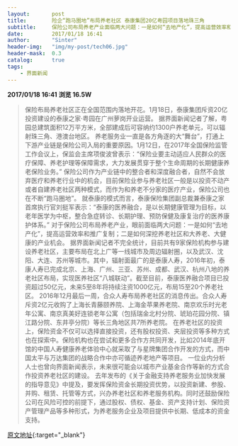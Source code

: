 ```yaml
---
layout:       post
title:        险企“跑马圈地”布局养老社区 泰康集团20亿粤园项目落地珠三角
subtitle:     保险公司布局养老产业面临两大问题：一是如何“去地产化”，提高运营效率和推广复制；二是如何深挖养老社区和大养老、大健康的产业机会。
date:         2017/01/18 16:41
author:       "Sinter"
header-img:   "img/my-post/tech06.jpg"
header-mask:  0.3
catalog:      true
tags:
    - 界面新闻
---
```


**2017/01/18 16:41**  **浏览 16.5W**

> 保险布局养老社区正在全国范围内落地开花。1月18日，泰康集团斥资20亿投资建设的泰康之家·粤园在广州萝岗开业运营。
据界面新闻记者了解，粤园总建筑面积12万平方米，全部建成后可容纳约1300户养老单元，可以辐射珠三角、港澳台地区。
养老服务业一直是各方角逐的大“舞台”，打通上下游产业链是保险公司入局的重要原因。1月12日，在2017年全国保险监管工作会议上，保监会主席项俊波曾表示：“保险业要主动适应人民群众的医疗保障、养老护理等保障需求，大力发展贯穿于整个生命周期的长期健康养老保险业务。”
保险公司作为产业链中的整合者和深度融合者，自然不会放弃医疗和养老行业中的机会，目前保险业参与养老社区一般是以投资不动产或者自建养老社区两种模式，而作为和养老不分家的医疗产业，保险公司也在不断“跑马圈地”。
就泰康的模式而言，泰康保险集团副总裁兼泰康之家首席执行官刘挺军表示：“泰康的医养融合，是以长期健康管理为目标，以老年医学为中枢，整合急症转诊、长期护理、预防保健及康复治疗的医养康护体系。”
对于保险公司布局养老产业，眼前面临两大问题：一是如何“去地产化”，提高运营效率和推广复制；二是如何深挖养老社区和大养老、大健康的产业机会。
据界面新闻记者不完全统计，目前共有9家保险机构参与建设养老社区，主要布局在北上广等一线城市及周边辐射圈，以及武汉、沈阳、大连、苏州等城市。其中，辐射面最广的是泰康人寿，2016年初，泰康人寿已完成北京、上海、广州、三亚、苏州、成都、武汉、杭州八地的养老社区布局，实现医养社区“八城联动”。截至目前，泰康医养融合项目已投资超过50亿元，未来5至8年将持续注资1000亿元，布局15至20个养老社区。
2016年12月最后一周，合众人寿布局养老社区的消息传出。合众人寿斥资2亿元收购了上海长青藤颐养院、上海金苹果养老院、南京欢乐时光老年公寓、南京真美好连锁老年公寓（包括瑞金北村分院、琥珀花园分院、镇江路分院、东井亭分院）等长三角地区共7所养老院。
在养老社区的投资上，保险资金不仅可以选择直接投资，还有股权投资、夹层投资等多种方式也在探索中。保险机构也在尝试和更多合作方共同开发，比如2014年底开馆的中国人寿健康养老体验中心就采取了与星牌集团合作开发的方式，而中国太平与万达集团的战略合作中亦可循迹养老地产等项目。
一位业内分析人士也曾向界面新闻表示，未来很可能会以城市产业基金合作等新的方式合作投资养老社区的建设。
去年发布的《关于金融支持养老服务业加快发展的指导意见》中提及，要发挥保险资金长期投资优势，以投资新建、参股、并购、租赁、托管等方式，兴办养老社区和养老服务机构。同时还鼓励保险公司在风险可控的前提下，通过股权、债权、基金、资产支持计划、保险资产管理产品等多种形式，为养老服务企业及项目提供中长期、低成本的资金支持。


[原文地址](http://www.jiemian.com/article/1077733.html){:target="_blank"}


